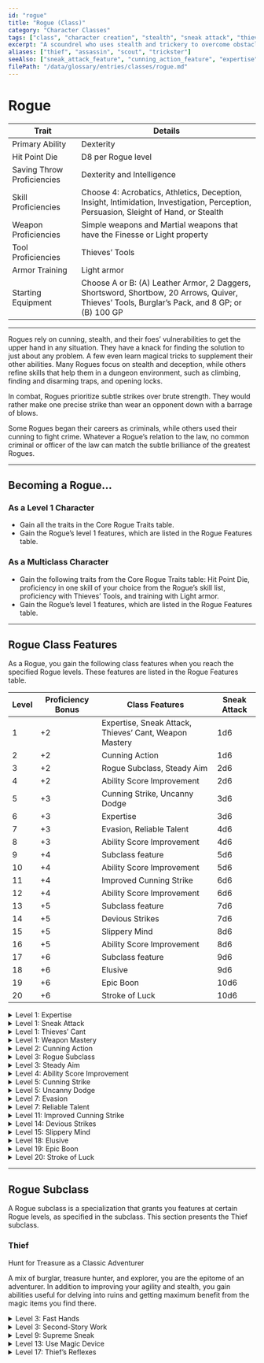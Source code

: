 ```yaml
---
id: "rogue"
title: "Rogue (Class)"
category: "Character Classes"
tags: ["class", "character creation", "stealth", "sneak attack", "thieves' tools", "cunning action", "thief"]
excerpt: "A scoundrel who uses stealth and trickery to overcome obstacles and enemies, excelling in skills like subterfuge, evasion, and disabling traps."
aliases: ["thief", "assassin", "scout", "trickster"]
seeAlso: ["sneak_attack_feature", "cunning_action_feature", "expertise", "thieves_cant_feature", "thief_subclass", "proficiency_bonus"]
filePath: "/data/glossary/entries/classes/rogue.md"
---
```

# Rogue

<div class="not-prose my-6">
  <table class="min-w-full divide-y divide-gray-600 border border-gray-600 rounded-lg shadow-md">
    <thead class="bg-gray-700/50">
      <tr>
        <th scope="col" class="px-4 py-3 text-left text-xs font-medium text-sky-300 uppercase tracking-wider border-b border-gray-600">Trait</th>
        <th scope="col" class="px-4 py-3 text-left text-xs font-medium text-sky-300 uppercase tracking-wider border-b border-gray-600">Details</th>
      </tr>
    </thead>
    <tbody class="bg-gray-800/50 divide-y divide-gray-700">
      <tr class="hover:bg-gray-700/40 transition-colors duration-150">
        <td class="px-4 py-3 text-sm font-medium text-amber-300 align-top">Primary Ability</td>
        <td class="px-4 py-3 text-sm text-gray-300 align-top">Dexterity</td>
      </tr>
      <tr class="hover:bg-gray-700/40 transition-colors duration-150">
        <td class="px-4 py-3 text-sm font-medium text-amber-300 align-top">Hit Point Die</td>
        <td class="px-4 py-3 text-sm text-gray-300 align-top">D8 per Rogue level</td>
      </tr>
      <tr class="hover:bg-gray-700/40 transition-colors duration-150">
        <td class="px-4 py-3 text-sm font-medium text-amber-300 align-top">Saving Throw Proficiencies</td>
        <td class="px-4 py-3 text-sm text-gray-300 align-top">Dexterity and Intelligence</td>
      </tr>
      <tr class="hover:bg-gray-700/40 transition-colors duration-150">
        <td class="px-4 py-3 text-sm font-medium text-amber-300 align-top">Skill Proficiencies</td>
        <td class="px-4 py-3 text-sm text-gray-300 align-top">Choose 4: Acrobatics, Athletics, Deception, Insight, Intimidation, Investigation, Perception, Persuasion, Sleight of Hand, or Stealth</td>
      </tr>
      <tr class="hover:bg-gray-700/40 transition-colors duration-150">
        <td class="px-4 py-3 text-sm font-medium text-amber-300 align-top">Weapon Proficiencies</td>
        <td class="px-4 py-3 text-sm text-gray-300 align-top">Simple weapons and Martial weapons that have the Finesse or Light property</td>
      </tr>
      <tr class="hover:bg-gray-700/40 transition-colors duration-150">
        <td class="px-4 py-3 text-sm font-medium text-amber-300 align-top">Tool Proficiencies</td>
        <td class="px-4 py-3 text-sm text-gray-300 align-top">Thieves’ Tools</td>
      </tr>
      <tr class="hover:bg-gray-700/40 transition-colors duration-150">
        <td class="px-4 py-3 text-sm font-medium text-amber-300 align-top">Armor Training</td>
        <td class="px-4 py-3 text-sm text-gray-300 align-top">Light armor</td>
      </tr>
      <tr class="hover:bg-gray-700/40 transition-colors duration-150">
        <td class="px-4 py-3 text-sm font-medium text-amber-300 align-top">Starting Equipment</td>
        <td class="px-4 py-3 text-sm text-gray-300 align-top">Choose A or B: (A) Leather Armor, 2 Daggers, Shortsword, Shortbow, 20 Arrows, Quiver, Thieves’ Tools, Burglar’s Pack, and 8 GP; or (B) 100 GP</td>
      </tr>
    </tbody>
  </table>
</div>

---

Rogues rely on cunning, stealth, and their foes’ vulnerabilities to get the upper hand in any situation. They have a knack for finding the solution to just about any problem. A few even learn magical tricks to supplement their other abilities. Many Rogues focus on stealth and deception, while others refine skills that help them in a dungeon environment, such as climbing, finding and disarming traps, and opening locks.

In combat, Rogues prioritize subtle strikes over brute strength. They would rather make one precise strike than wear an opponent down with a barrage of blows.

Some Rogues began their careers as criminals, while others used their cunning to fight crime. Whatever a Rogue’s relation to the law, no common criminal or officer of the law can match the subtle brilliance of the greatest Rogues.

---
## Becoming a Rogue...

### As a Level 1 Character
*   Gain all the traits in the Core Rogue Traits table.
*   Gain the Rogue’s level 1 features, which are listed in the Rogue Features table.

### As a Multiclass Character
*   Gain the following traits from the Core Rogue Traits table: Hit Point Die, <span data-term-id="proficiency" class="glossary-term-link-from-markdown">proficiency</span> in one skill of your choice from the Rogue’s skill list, proficiency with Thieves’ Tools, and training with Light armor.
*   Gain the Rogue’s level 1 features, which are listed in the Rogue Features table.

---
## Rogue Class Features
As a Rogue, you gain the following class features when you reach the specified Rogue levels. These features are listed in the Rogue Features table.

| Level | <span data-term-id="proficiency_bonus" class="glossary-term-link-from-markdown">Proficiency Bonus</span> | Class Features                                     | Sneak Attack |
|-------|-------------------------------------------------------------------------------------------------------|----------------------------------------------------|--------------|
| 1     | +2                                                                                                    | Expertise, Sneak Attack, Thieves’ Cant, Weapon Mastery | 1d6          |
| 2     | +2                                                                                                    | Cunning Action                                     | 1d6          |
| 3     | +2                                                                                                    | Rogue Subclass, Steady Aim                         | 2d6          |
| 4     | +2                                                                                                    | Ability Score Improvement                          | 2d6          |
| 5     | +3                                                                                                    | Cunning Strike, Uncanny Dodge                      | 3d6          |
| 6     | +3                                                                                                    | Expertise                                          | 3d6          |
| 7     | +3                                                                                                    | Evasion, Reliable Talent                           | 4d6          |
| 8     | +3                                                                                                    | Ability Score Improvement                          | 4d6          |
| 9     | +4                                                                                                    | Subclass feature                                   | 5d6          |
| 10    | +4                                                                                                    | Ability Score Improvement                          | 5d6          |
| 11    | +4                                                                                                    | Improved Cunning Strike                            | 6d6          |
| 12    | +4                                                                                                    | Ability Score Improvement                          | 6d6          |
| 13    | +5                                                                                                    | Subclass feature                                   | 7d6          |
| 14    | +5                                                                                                    | Devious Strikes                                    | 7d6          |
| 15    | +5                                                                                                    | Slippery Mind                                      | 8d6          |
| 16    | +5                                                                                                    | Ability Score Improvement                          | 8d6          |
| 17    | +6                                                                                                    | Subclass feature                                   | 9d6          |
| 18    | +6                                                                                                    | Elusive                                            | 9d6          |
| 19    | +6                                                                                                    | Epic Boon                                          | 10d6         |
| 20    | +6                                                                                                    | Stroke of Luck                                     | 10d6         |

<details id="level-1-expertise-rogue">
  <summary>Level 1: Expertise</summary>
  <div>
    <p>You gain <span data-term-id="expertise" class="glossary-term-link-from-markdown">Expertise</span> in two of your <span data-term-id="proficiency" class="glossary-term-link-from-markdown">skill proficiencies</span> of your choice. Sleight of Hand and Stealth are recommended if you have <span data-term-id="proficiency" class="glossary-term-link-from-markdown">proficiency</span> in them.</p>
    <p>At Rogue level 6, you gain <span data-term-id="expertise" class="glossary-term-link-from-markdown">Expertise</span> in two more of your <span data-term-id="proficiency" class="glossary-term-link-from-markdown">skill proficiencies</span> of your choice.</p>
  </div>
</details>

<details id="level-1-sneak-attack">
  <summary>Level 1: Sneak Attack</summary>
  <div>
    <p>You know how to strike subtly and exploit a foe’s distraction. Once per turn, you can deal an extra 1d6 damage to one creature you hit with an <span data-term-id="attack_roll" class="glossary-term-link-from-markdown">attack roll</span> if you have <span data-term-id="advantage" class="glossary-term-link-from-markdown">Advantage</span> on the roll and the <span data-term-id="attack_action" class="glossary-term-link-from-markdown">attack</span> uses a Finesse or a Ranged weapon. The extra damage’s type is the same as the weapon’s type.</p>
    <p>You don’t need <span data-term-id="advantage" class="glossary-term-link-from-markdown">Advantage</span> on the <span data-term-id="attack_roll" class="glossary-term-link-from-markdown">attack roll</span> if at least one of your allies is within 5 feet of the target, the ally doesn’t have the <span data-term-id="incapacitated_condition" class="glossary-term-link-from-markdown">Incapacitated condition</span>, and you don’t have <span data-term-id="disadvantage" class="glossary-term-link-from-markdown">Disadvantage</span> on the <span data-term-id="attack_roll" class="glossary-term-link-from-markdown">attack roll</span>.</p>
    <p>The extra damage increases as you gain Rogue levels, as shown in the Sneak Attack column of the Rogue Features table.</p>
  </div>
</details>

<details id="level-1-thieves-cant">
  <summary>Level 1: Thieves’ Cant</summary>
  <div>
    <p>You picked up various languages in the communities where you plied your roguish talents. You know Thieves’ Cant and one other language of your choice, which you choose from the language tables in “Creating a Character”.</p>
  </div>
</details>

<details id="level-1-weapon-mastery-rogue">
  <summary>Level 1: Weapon Mastery</summary>
  <div>
    <p>Your training with weapons allows you to use the <span data-term-id="weapon_mastery_property" class="glossary-term-link-from-markdown">mastery properties</span> of two kinds of weapons of your choice with which you have <span data-term-id="proficiency" class="glossary-term-link-from-markdown">proficiency</span>, such as Daggers and Shortbows.</p>
    <p>Whenever you finish a <span data-term-id="long_rest" class="glossary-term-link-from-markdown">Long Rest</span>, you can change the kinds of weapons you chose. For example, you could switch to using the mastery properties of Scimitars and Shortswords.</p>
  </div>
</details>

<details id="level-2-cunning-action">
  <summary>Level 2: Cunning Action</summary>
  <div>
    <p>Your quick thinking and agility allow you to move and act quickly. On your turn, you can take one of the following <span data-term-id="action" class="glossary-term-link-from-markdown">actions</span> as a <span data-term-id="bonus_action" class="glossary-term-link-from-markdown">Bonus Action</span>: <span data-term-id="dash_action" class="glossary-term-link-from-markdown">Dash</span>, <span data-term-id="disengage_action" class="glossary-term-link-from-markdown">Disengage</span>, or <span data-term-id="hide_action" class="glossary-term-link-from-markdown">Hide</span>.</p>
  </div>
</details>

<details id="level-3-rogue-subclass">
  <summary>Level 3: Rogue Subclass</summary>
  <div>
    <p>You gain a Rogue subclass of your choice. The Thief subclass is detailed after this class’s description. A subclass is a specialization that grants you features at certain Rogue levels. For the rest of your career, you gain each of your subclass’s features that are of your Rogue level or lower.</p>
  </div>
</details>

<details id="level-3-steady-aim">
  <summary>Level 3: Steady Aim</summary>
  <div>
    <p>As a <span data-term-id="bonus_action" class="glossary-term-link-from-markdown">Bonus Action</span>, you give yourself <span data-term-id="advantage" class="glossary-term-link-from-markdown">Advantage</span> on your next <span data-term-id="attack_roll" class="glossary-term-link-from-markdown">attack roll</span> on the current turn. You can use this feature only if you haven’t moved during this turn, and after you use it, your <span data-term-id="speed" class="glossary-term-link-from-markdown">Speed</span> is 0 until the end of the current turn.</p>
  </div>
</details>

<details id="level-4-ability-score-improvement-rogue">
  <summary>Level 4: Ability Score Improvement</summary>
  <div>
    <p>You gain the Ability Score Improvement <span data-term-id="feat" class="glossary-term-link-from-markdown">feat</span> (see “Feats”) or another <span data-term-id="feat" class="glossary-term-link-from-markdown">feat</span> of your choice for which you qualify. You gain this feature again at Rogue levels 8, 10, 12, and 16.</p>
  </div>
</details>

<details id="level-5-cunning-strike">
  <summary>Level 5: Cunning Strike</summary>
  <div>
    <p>You’ve developed cunning ways to use your Sneak Attack. When you deal Sneak Attack damage, you can add one of the following Cunning Strike effects. Each effect has a die cost, which is the number of Sneak Attack damage dice you must forgo to add the effect. You remove the die before rolling, and the effect occurs immediately after the <span data-term-id="attack_action" class="glossary-term-link-from-markdown">attack</span>’s damage is dealt. For example, if you add the Poison effect, remove 1d6 from the Sneak Attack’s damage before rolling.</p>
    <p>If a Cunning Strike effect requires a <span data-term-id="saving_throw" class="glossary-term-link-from-markdown">saving throw</span>, the DC equals 8 plus your Dexterity modifier and <span data-term-id="proficiency_bonus" class="glossary-term-link-from-markdown">Proficiency Bonus</span>.</p>
    <ul>
      <li><strong>Poison (Cost: 1d6).</strong> You add a toxin to your strike, forcing the target to make a Constitution <span data-term-id="saving_throw" class="glossary-term-link-from-markdown">saving throw</span>. On a failed save, the target has the <span data-term-id="poisoned_condition" class="glossary-term-link-from-markdown">Poisoned condition</span> for 1 minute. At the end of each of its turns, the <span data-term-id="poisoned_condition" class="glossary-term-link-from-markdown">Poisoned</span> target repeats the save, ending the effect on itself on a success. To use this effect, you must have a Poisoner’s Kit on your person.</li>
      <li><strong>Trip (Cost: 1d6).</strong> If the target is Large or smaller, it must succeed on a Dexterity <span data-term-id="saving_throw" class="glossary-term-link-from-markdown">saving throw</span> or have the <span data-term-id="prone_condition" class="glossary-term-link-from-markdown">Prone condition</span>.</li>
      <li><strong>Withdraw (Cost: 1d6).</strong> Immediately after the <span data-term-id="attack_action" class="glossary-term-link-from-markdown">attack</span>, you move up to half your <span data-term-id="speed" class="glossary-term-link-from-markdown">Speed</span> without provoking <span data-term-id="opportunity_attack" class="glossary-term-link-from-markdown">Opportunity Attacks</span>.</li>
    </ul>
  </div>
</details>

<details id="level-5-uncanny-dodge">
  <summary>Level 5: Uncanny Dodge</summary>
  <div>
    <p>When an attacker that you can see hits you with an <span data-term-id="attack_roll" class="glossary-term-link-from-markdown">attack roll</span>, you can take a <span data-term-id="reaction" class="glossary-term-link-from-markdown">Reaction</span> to halve the <span data-term-id="attack_action" class="glossary-term-link-from-markdown">attack</span>’s damage against you (round down).</p>
  </div>
</details>

<details id="level-7-evasion-rogue">
  <summary>Level 7: Evasion</summary>
  <div>
    <p>You can nimbly dodge out of the way of certain dangers. When you’re subjected to an effect that allows you to make a Dexterity <span data-term-id="saving_throw" class="glossary-term-link-from-markdown">saving throw</span> to take only half damage, you instead take no damage if you succeed on the <span data-term-id="saving_throw" class="glossary-term-link-from-markdown">saving throw</span> and only half damage if you fail. You can’t use this feature if you have the <span data-term-id="incapacitated_condition" class="glossary-term-link-from-markdown">Incapacitated condition</span>.</p>
  </div>
</details>

<details id="level-7-reliable-talent">
  <summary>Level 7: Reliable Talent</summary>
  <div>
    <p>Whenever you make an <span data-term-id="ability_check" class="glossary-term-link-from-markdown">ability check</span> that uses one of your <span data-term-id="proficiency" class="glossary-term-link-from-markdown">skill</span> or <span data-term-id="tools" class="glossary-term-link-from-markdown">tool proficiencies</span>, you can treat a d20 roll of 9 or lower as a 10.</p>
  </div>
</details>

<details id="level-11-improved-cunning-strike">
  <summary>Level 11: Improved Cunning Strike</summary>
  <div>
    <p>You can use up to two Cunning Strike effects when you deal Sneak Attack damage, paying the die cost for each effect.</p>
  </div>
</details>

<details id="level-14-devious-strikes">
  <summary>Level 14: Devious Strikes</summary>
  <div>
    <p>You’ve practiced new ways to use your Sneak Attack deviously. The following effects are now among your Cunning Strike options.</p>
    <ul>
      <li><strong>Daze (Cost: 2d6).</strong> The target must succeed on a Constitution <span data-term-id="saving_throw" class="glossary-term-link-from-markdown">saving throw</span>, or on its next turn, it can do only one of the following: move or take an <span data-term-id="action" class="glossary-term-link-from-markdown">action</span> or a <span data-term-id="bonus_action" class="glossary-term-link-from-markdown">Bonus Action</span>.</li>
      <li><strong>Knock Out (Cost: 6d6).</strong> The target must succeed on a Constitution <span data-term-id="saving_throw" class="glossary-term-link-from-markdown">saving throw</span>, or it has the <span data-term-id="unconscious_condition" class="glossary-term-link-from-markdown">Unconscious condition</span> for 1 minute or until it takes any damage. The <span data-term-id="unconscious_condition" class="glossary-term-link-from-markdown">Unconscious</span> target repeats the save at the end of each of its turns, ending the effect on itself on a success.</li>
      <li><strong>Obscure (Cost: 3d6).</strong> The target must succeed on a Dexterity <span data-term-id="saving_throw" class="glossary-term-link-from-markdown">saving throw</span>, or it has the <span data-term-id="blinded_condition" class="glossary-term-link-from-markdown">Blinded condition</span> until the end of its next turn.</li>
    </ul>
  </div>
</details>

<details id="level-15-slippery-mind">
  <summary>Level 15: Slippery Mind</summary>
  <div>
    <p>Your cunning mind is exceptionally difficult to control. You gain <span data-term-id="proficiency" class="glossary-term-link-from-markdown">proficiency</span> in Wisdom and Charisma <span data-term-id="saving_throw" class="glossary-term-link-from-markdown">saving throws</span>.</p>
  </div>
</details>

<details id="level-18-elusive">
  <summary>Level 18: Elusive</summary>
  <div>
    <p>You’re so evasive that attackers rarely gain the upper hand against you. No <span data-term-id="attack_roll" class="glossary-term-link-from-markdown">attack roll</span> can have <span data-term-id="advantage" class="glossary-term-link-from-markdown">Advantage</span> against you unless you have the <span data-term-id="incapacitated_condition" class="glossary-term-link-from-markdown">Incapacitated condition</span>.</p>
  </div>
</details>

<details id="level-19-epic-boon-rogue">
  <summary>Level 19: Epic Boon</summary>
  <div>
    <p>You gain an Epic Boon <span data-term-id="feat" class="glossary-term-link-from-markdown">feat</span> (see “Feats”) or another <span data-term-id="feat" class="glossary-term-link-from-markdown">feat</span> of your choice for which you qualify. Boon of the Night Spirit is recommended.</p>
  </div>
</details>

<details id="level-20-stroke-of-luck">
  <summary>Level 20: Stroke of Luck</summary>
  <div>
    <p>You have a marvelous knack for succeeding when you need to. If you fail a <span data-term-id="d20_test" class="glossary-term-link-from-markdown">D20 Test</span>, you can turn the roll into a 20.</p>
    <p>Once you use this feature, you can’t use it again until you finish a <span data-term-id="short_rest" class="glossary-term-link-from-markdown">Short</span> or <span data-term-id="long_rest" class="glossary-term-link-from-markdown">Long Rest</span>.</p>
  </div>
</details>

---
## Rogue Subclass
A Rogue subclass is a specialization that grants you features at certain Rogue levels, as specified in the subclass. This section presents the Thief subclass.

### Thief
Hunt for Treasure as a Classic Adventurer

A mix of burglar, treasure hunter, and explorer, you are the epitome of an adventurer. In addition to improving your agility and stealth, you gain abilities useful for delving into ruins and getting maximum benefit from the magic items you find there.

<details id="thief-level-3-fast-hands">
  <summary>Level 3: Fast Hands</summary>
  <div>
    <p>As a <span data-term-id="bonus_action" class="glossary-term-link-from-markdown">Bonus Action</span>, you can do one of the following.</p>
    <ul>
      <li><strong>Sleight of Hand.</strong> Make a Dexterity (Sleight of Hand) check to pick a lock or disarm a trap with Thieves’ Tools or to pick a pocket.</li>
      <li><strong>Use an Object.</strong> Take the Utilize <span data-term-id="action" class="glossary-term-link-from-markdown">action</span>, or take the <span data-term-id="magic_action" class="glossary-term-link-from-markdown">Magic action</span> to use a <span data-term-id="magic_items" class="glossary-term-link-from-markdown">magic item</span> that requires that <span data-term-id="action" class="glossary-term-link-from-markdown">action</span>.</li>
    </ul>
  </div>
</details>

<details id="thief-level-3-second-story-work">
  <summary>Level 3: Second-Story Work</summary>
  <div>
    <p>You’ve trained to get into especially hard-to-reach places, granting you these benefits.</p>
    <ul>
      <li><strong>Climber.</strong> You gain a Climb <span data-term-id="speed" class="glossary-term-link-from-markdown">Speed</span> equal to your <span data-term-id="speed" class="glossary-term-link-from-markdown">Speed</span>.</li>
      <li><strong>Jumper.</strong> You can determine your <span data-term-id="jump" class="glossary-term-link-from-markdown">jump</span> distance using your Dexterity rather than your Strength.</li>
    </ul>
  </div>
</details>

<details id="thief-level-9-supreme-sneak">
  <summary>Level 9: Supreme Sneak</summary>
  <div>
    <p>You gain the following Cunning Strike option.</p>
    <p><strong>Stealth Attack (Cost: 1d6).</strong> If you have the <span data-term-id="hide_action" class="glossary-term-link-from-markdown">Hide action</span>’s <span data-term-id="invisible_condition" class="glossary-term-link-from-markdown">Invisible condition</span>, this <span data-term-id="attack_action" class="glossary-term-link-from-markdown">attack</span> doesn’t end that condition on you if you end the turn behind <span data-term-id="three_quarters_cover" class="glossary-term-link-from-markdown">Three-Quarters Cover</span> or <span data-term-id="total_cover" class="glossary-term-link-from-markdown">Total Cover</span>.</p>
  </div>
</details>

<details id="thief-level-13-use-magic-device">
  <summary>Level 13: Use Magic Device</summary>
  <div>
    <p>You’ve learned how to maximize use of <span data-term-id="magic_items" class="glossary-term-link-from-markdown">magic items</span>, granting you the following benefits.</p>
    <ul>
      <li><strong>Attunement.</strong> You can attune to up to four <span data-term-id="magic_items" class="glossary-term-link-from-markdown">magic items</span> at once.</li>
      <li><strong>Charges.</strong> Whenever you use a <span data-term-id="magic_items" class="glossary-term-link-from-markdown">magic item</span> property that expends charges, roll 1d6. On a roll of 6, you use the property without expending the charges.</li>
      <li><strong>Scrolls.</strong> You can use any <span data-term-id="spell_scroll" class="glossary-term-link-from-markdown">Spell Scroll</span>, using Intelligence as your spellcasting ability for the <span data-term-id="spells_chapter" class="glossary-term-link-from-markdown">spell</span>. If the <span data-term-id="spells_chapter" class="glossary-term-link-from-markdown">spell</span> is a cantrip or a level 1 <span data-term-id="spells_chapter" class="glossary-term-link-from-markdown">spell</span>, you can cast it reliably. If the scroll contains a higher-level <span data-term-id="spells_chapter" class="glossary-term-link-from-markdown">spell</span>, you must first succeed on an Intelligence (<span data-term-id="arcana" class="glossary-term-link-from-markdown">Arcana</span>) check (DC 10 plus the <span data-term-id="spells_chapter" class="glossary-term-link-from-markdown">spell</span>’s level). On a successful check, you cast the <span data-term-id="spells_chapter" class="glossary-term-link-from-markdown">spell</span> from the scroll. On a failed check, the scroll disintegrates.</li>
    </ul>
  </div>
</details>

<details id="thief-level-17-thiefs-reflexes">
  <summary>Level 17: Thief’s Reflexes</summary>
  <div>
    <p>You are adept at laying ambushes and quickly escaping danger. You can take two turns during the first round of any combat. You take your first turn at your normal <span data-term-id="initiative" class="glossary-term-link-from-markdown">Initiative</span> and your second turn at your <span data-term-id="initiative" class="glossary-term-link-from-markdown">Initiative</span> minus 10.</p>
  </div>
</details>
